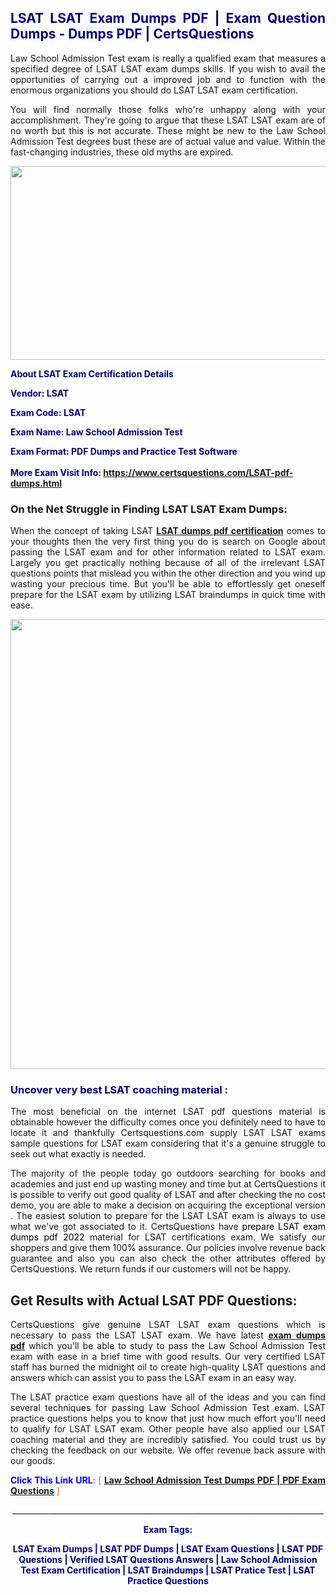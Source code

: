 <h2 style="text-align: justify;"><span style="color: #000080;">LSAT LSAT Exam Dumps PDF | Exam Question Dumps - Dumps PDF | CertsQuestions</span></h2>
<p style="text-align: justify;">Law School Admission Test exam is really a qualified exam that measures a specified degree of LSAT  LSAT exam dumps skills. If you wish to avail the opportunities of carrying out a improved job and to function with the enormous organizations you should do LSAT LSAT exam certification.</p>
<p style="text-align: justify;">You will find normally those folks who're unhappy along with your accomplishment. They're going to argue that these LSAT  LSAT exam are of no worth but this is not accurate. These might be new to the Law School Admission Test degrees bust these are of actual value and value. Within the fast-changing industries, these old myths are expired.</p>
<p><img style="display: block; margin-left: auto; margin-right: auto;" src="https://i.imgur.com/eaP4ae9.png" width="840" height="310" /></p>
<p><span style="color: #000080;"><strong>About LSAT Exam Certification Details</strong></span></p>
<p><span style="color: #000080;"><strong>Vendor: LSAT<br /></strong></span></p>
<p><span style="color: #000080;"><strong>Exam Code: LSAT</strong></span></p>
<p><span style="color: #000080;"><strong>Exam Name: Law School Admission Test</strong></span></p>
<p><span style="color: #000080;"><strong>Exam Format: PDF Dumps and Practice Test Software<br /><br />More Exam Visit Info: <span style="color: #ff6600;"><a href="https://www.certsquestions.com/LSAT-pdf-dumps.html">https://www.certsquestions.com/LSAT-pdf-dumps.html</a></span></strong></span></p>
<h3>On the Net Struggle in Finding LSAT LSAT Exam Dumps:</h3>
<p style="text-align: justify;">When the concept of taking LSAT <a href="https://www.certsquestions.com/LSAT-pdf-dumps.html"><strong> LSAT dumps pdf certification</strong></a> comes to your thoughts then the very first thing you do is search on Google about passing the LSAT exam and for other information related to LSAT exam. Largely you get practically nothing because of all of the irrelevant LSAT questions points that mislead you within the other direction and you wind up wasting your precious time. But you'll be able to effortlessly get oneself prepare for the LSAT exam by utilizing LSAT braindumps in quick time with ease.</p>
<p><a href="https://www.certsquestions.com/LSAT-pdf-dumps.html"><img style="display: block; margin-left: auto; margin-right: auto;" src="https://i.imgur.com/pxhoKQ2.png" width="720" /></a></p>
<h3><span style="color: #000080;">Uncover very best  LSAT coaching material :</span></h3>
<p style="text-align: justify;">The most beneficial on the internet LSAT pdf questions material is obtainable however the difficulty comes once you definitely need to have to locate it and thankfully Certsquestions.com supply LSAT LSAT exams sample questions for LSAT  exam considering that it's a genuine struggle to seek out what exactly is needed.</p>
<p style="text-align: justify;">The majority of the people today go outdoors searching for books and academies and just end up wasting money and time but at CertsQuestions it is possible to verify out good quality of LSAT  and after checking the no cost demo, you are able to make a decision on acquiring the exceptional version . The easiest solution to prepare for the LSAT LSAT exam is always to use what we've got associated to it. CertsQuestions have <span style="color: #000000;">prepare LSAT exam dumps pdf 2022</span> material for LSAT certifications exam. We satisfy our shoppers and give them 100% assurance. Our policies involve revenue back guarantee and also you can also check the other attributes offered by CertsQuestions. We return funds if our customers will not be happy.</p>
<h2>Get Results with Actual LSAT PDF Questions:</h2>
<p style="text-align: justify;">CertsQuestions give genuine LSAT LSAT exam questions which is necessary to pass the LSAT  LSAT exam. We have latest<strong>&nbsp;<a href="https://www.certsquestions.com/">exam dumps pdf</a></strong>&nbsp;which you'll be able to study to pass the Law School Admission Test exam with ease in a brief time with good results. Our very certified LSAT staff has burned the midnight oil to create high-quality LSAT questions and answers which can assist you to pass the LSAT exam in an easy way.</p>
<p style="text-align: justify;">The LSAT practice exam questions have all of the ideas and you can find several techniques for passing Law School Admission Test exam. LSAT practice questions helps you to know that just how much effort you'll need to qualify for LSAT  LSAT exam. Other people have also applied our LSAT coaching material and they are incredibly satisfied. You could trust us by checking the feedback on our website. We offer revenue back assure with our goods.</p>
<p style="text-align: justify;"><span style="color: #0000ff;"><strong>Click This Link URL</strong>:</span> <span style="color: #ff6600;">[ <strong><a href="https://www.certsquestions.com/lsat-certification.html">Law School Admission Test Dumps PDF | PDF Exam Questions</a></strong> ]</span></p>
<p style="text-align: center;">______________________________________________________________________________</p>
<p style="text-align: center;"><span style="color: #000080;"><strong>Exam Tags:</strong></span></p>
<p style="text-align: center;"><span style="color: #000080;"><strong>LSAT Exam Dumps | LSAT PDF Dumps | LSAT Exam Questions | LSAT PDF Questions | Verified LSAT Questions Answers | Law School Admission Test Exam Certification | LSAT Braindumps | LSAT Pratice Test | LSAT Practice Questions</strong></span></p>
